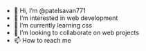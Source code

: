 - 👋 Hi, I’m @patelsavan771
- 👀 I’m interested in web development
- 🌱 I’m currently learning css
- 💞️ I’m looking to collaborate on web projects
- 📫 How to reach me 

<!---
patelsavan771/patelsavan771 is a ✨ special ✨ repository because its `README.md` (this file) appears on your GitHub profile.
You can click the Preview link to take a look at your changes.
--->
